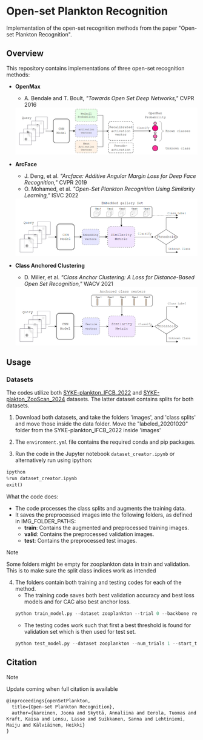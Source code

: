 # Open-set Plankton Recognition

Implementation of the open-set recognition methods from the paper "Open-set Plankton Recognition".

## Overview
This repository contains implementations of three open-set recognition methods:
- **OpenMax** 
    - A. Bendale and T. Boult, *"Towards Open Set Deep Networks,"* CVPR 2016
    
    <img src="./images/OpenMax.png" width="700" height="auto"/>
- **ArcFace** 
    - J. Deng, et al. *"Arcface: Additive Angular Margin Loss for Deep Face Recognition,"* CVPR 2019
    - O. Mohamed, et al. *"Open-Set Plankton Recognition Using Similarity Learning,"* ISVC 2022

    <img src="./images/ArcFace.png" width="700" height="auto"/>
- **Class Anchored Clustering**
    - D. Miller, et al. *"Class Anchor Clustering: A Loss for Distance-Based Open Set Recognition,"* WACV 2021

    <img src="./images/CAC.png" width="700" height="auto"/>
## Usage

### Datasets
The codes utilize both [SYKE-plankton_IFCB_2022](https://doi.org/10.23728/b2share.abf913e5a6ad47e6baa273ae0ed6617a) and [SYKE-plakton_ZooScan_2024](https://doi.org/10.23729/fa115087-2698-4aa5-aedd-11e260b9694d) datasets. The latter dataset contains splits for both datasets.

1. Download both datasets, and take the folders 'images', and 'class splits' and move those inside the data folder. Move the "labeled_20201020" folder from the SYKE-plankton_IFCB_2022 inside 'images'

2. The `environment.yml` file contains the required conda and pip packages.

3. Run the code in the Jupyter notebook `dataset_creator.ipynb` or alternatively run using ipython:
```python
ipython
%run dataset_creator.ipynb
exit()
```
What the code does:
- The code processes the class splits and augments the training data.
- It saves the preprocessed images into the following folders, as defined in IMG_FOLDER_PATHS:
    - **train**: Contains the augmented and preprocessed training images.
    - **valid**: Contains the preprocessed validation images.
    - **test**: Contains the preprocessed test images.
    
>[!NOTE]
>Some folders might be empty for zooplankton data in train and validation. This is to make sure the split class indices work as intended   

4. The folders contain both training and testing codes for each of the method.
    - The training code saves both best validation accuracy and best loss models and for CAC also best anchor loss. 
    ```Python
    python train_model.py --dataset zooplankton --trial 0 --backbone resnet18 --batch_size 50 --num_workers 4 --name 224_zoo
    ```
    - The testing codes work such that first a best threshold is found for validation set which is then used for test set. 
    ```Python
    python test_model.py --dataset zooplankton --num_trials 1 --start_trial 0 --backbone resnet18 --batch_size 50 --num_workers 4 --name 224_zoo_best_acc
    ```

## Citation
>[!NOTE]
> Update coming when full citation is available


```text
@inproceedings{openSetPlankton,
  title={Open-set Plankton Recognition},
  author={kareinen, Joona and Skyttä, Annaliina and Eerola, Tuomas and Kraft, Kaisa and Lensu, Lasse and Suikkanen, Sanna and Lehtiniemi, Maiju and Kälviäinen, Heikki}
}
```